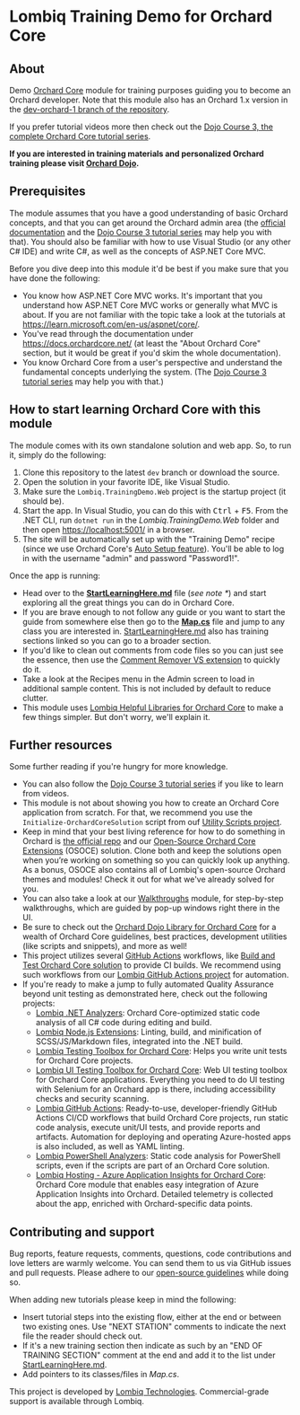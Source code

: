# Lombiq Training Demo for Orchard Core

## About

Demo [Orchard Core](https://orchardcore.net/) module for training purposes guiding you to become an Orchard developer. Note that this module also has an Orchard 1.x version in the [dev-orchard-1 branch of the repository](https://github.com/Lombiq/Orchard-Training-Demo-Module/tree/dev-orchard-1).

If you prefer tutorial videos more then check out the [Dojo Course 3, the complete Orchard Core tutorial series](https://orcharddojo.net/orchard-training/dojo-course-3-the-full-orchard-core-tutorial).

**If you are interested in training materials and personalized Orchard training please visit [Orchard Dojo](https://orcharddojo.net/).**

## Prerequisites

The module assumes that you have a good understanding of basic Orchard concepts, and that you can get around the Orchard admin area (the [official documentation](https://docs.orchardcore.net/) and the [Dojo Course 3 tutorial series](https://orcharddojo.net/orchard-training/dojo-course-3-the-full-orchard-core-tutorial) may help you with that). You should also be familiar with how to use Visual Studio (or any other C# IDE) and write C#, as well as the concepts of ASP.NET Core MVC.

Before you dive deep into this module it'd be best if you make sure that you have done the following:

- You know how ASP.NET Core MVC works. It's important that you understand how ASP.NET Core MVC works or generally what MVC is about. If you are not familiar with the topic take a look at the tutorials at <https://learn.microsoft.com/en-us/aspnet/core/>.
- You've read through the documentation under <https://docs.orchardcore.net/> (at least the "About Orchard Core" section, but it would be great if you'd skim the whole documentation).
- You know Orchard Core from a user's perspective and understand the fundamental concepts underlying the system. (The [Dojo Course 3 tutorial series](https://orcharddojo.net/orchard-training/dojo-course-3-the-full-orchard-core-tutorial) may help you with that.)

## How to start learning Orchard Core with this module

The module comes with its own standalone solution and web app. So, to run it, simply do the following:

1. Clone this repository to the latest `dev` branch or download the source.
2. Open the solution in your favorite IDE, like Visual Studio.
3. Make sure the `Lombiq.TrainingDemo.Web` project is the startup project (it should be).
4. Start the app. In Visual Studio, you can do this with <kbd>Ctrl</kbd> + <kbd>F5</kbd>. From the .NET CLI, run `dotnet run` in the _Lombiq.TrainingDemo.Web_ folder and then open <https://localhost:5001/> in a browser.
5. The site will be automatically set up with the "Training Demo" recipe (since we use Orchard Core's [Auto Setup feature](https://docs.orchardcore.net/en/latest/docs/reference/modules/AutoSetup/)). You'll be able to log in with the username "admin" and password "Password1!".

Once the app is running:

- Head over to the **[StartLearningHere.md](Lombiq.TrainingDemo/StartLearningHere.md)** file (_see note *_) and start exploring all the great things you can do in Orchard Core.
- If you are brave enough to not follow any guide or you want to start the guide from somewhere else then go to the **[Map.cs](Lombiq.TrainingDemo/Map.cs)** file and jump to any class you are interested in. [StartLearningHere.md](Lombiq.TrainingDemo/StartLearningHere.md) also has training sections linked so you can go to a broader section.
- If you'd like to clean out comments from code files so you can just see the essence, then use the [Comment Remover VS extension](https://marketplace.visualstudio.com/items?itemName=MadsKristensen.CommentRemover) to quickly do it.
- Take a look at the Recipes menu in the Admin screen to load in additional sample content. This is not included by default to reduce clutter.
- This module uses [Lombiq Helpful Libraries for Orchard Core](https://github.com/Lombiq/Helpful-Libraries) to make a few things simpler. But don't worry, we'll explain it.

## Further resources

Some further reading if you're hungry for more knowledge.

- You can also follow the [Dojo Course 3 tutorial series](https://orcharddojo.net/orchard-training/dojo-course-3-the-full-orchard-core-tutorial) if you like to learn from videos.
- This module is not about showing you how to create an Orchard Core application from scratch. For that, we recommend you use the `Initialize-OrchardCoreSolution` script from ouf [Utility Scripts project](https://github.com/Lombiq/Utility-Scripts).
- Keep in mind that your best living reference for how to do something in Orchard is [the official repo](https://github.com/OrchardCMS/OrchardCore) and our [Open-Source Orchard Core Extensions](https://github.com/Lombiq/Open-Source-Orchard-Core-Extensions) (OSOCE) solution. Clone both and keep the solutions open when you’re working on something so you can quickly look up anything. As a bonus, OSOCE also contains all of Lombiq's open-source Orchard themes and modules! Check it out for what we've already solved for you.
- You can also take a look at our [Walkthroughs](https://github.com/Lombiq/Orchard-Walkthroughs) module, for step-by-step walkthroughs, which are guided by pop-up windows right there in the UI.
- Be sure to check out the [Orchard Dojo Library for Orchard Core](https://orcharddojo.net/orchard-resources/CoreLibrary/) for a wealth of Orchard Core guidelines, best practices, development utilities (like scripts and snippets), and more as well!
- This project utilizes several [GitHub Actions](https://docs.github.com/en/actions) workflows, like [Build and Test Orchard Core solution](https://github.com/Lombiq/GitHub-Actions/blob/dev/Docs/Workflows/BuildDotNetCoreOrchardCore/BuildAndTestOrchardCoreSolution.md) to provide CI builds. We recommend using such workflows from our [Lombiq GitHub Actions project](https://github.com/Lombiq/GitHub-Actions) for automation.
- If you're ready to make a jump to fully automated Quality Assurance beyond unit testing as demonstrated here, check out the following projects:
  - [Lombiq .NET Analyzers](https://github.com/Lombiq/.NET-Analyzers): Orchard Core-optimized static code analysis of all C# code during editing and build.
  - [Lombiq Node.js Extensions](https://github.com/Lombiq/NodeJs-Extensions): Linting, build, and minification of SCSS/JS/Markdown files, integrated into the .NET build.
  - [Lombiq Testing Toolbox for Orchard Core](https://github.com/Lombiq/Testing-Toolbox): Helps you write unit tests for Orchard Core projects.
  - [Lombiq UI Testing Toolbox for Orchard Core](https://github.com/Lombiq/UI-Testing-Toolbox): Web UI testing toolbox for Orchard Core applications. Everything you need to do UI testing with Selenium for an Orchard app is there, including accessibility checks and security scanning.
  - [Lombiq GitHub Actions](https://github.com/Lombiq/GitHub-Actions): Ready-to-use, developer-friendly GitHub Actions CI/CD workflows that build Orchard Core projects, run static code analysis, execute unit/UI tests, and provide reports and artifacts. Automation for deploying and operating Azure-hosted apps is also included, as well as YAML linting.
  - [Lombiq PowerShell Analyzers](https://github.com/Lombiq/PowerShell-Analyzers): Static code analysis for PowerShell scripts, even if the scripts are part of an Orchard Core solution.
  - [Lombiq Hosting - Azure Application Insights for Orchard Core](https://github.com/Lombiq/Orchard-Azure-Application-Insights): Orchard Core module that enables easy integration of Azure Application Insights into Orchard. Detailed telemetry is collected about the app, enriched with Orchard-specific data points.

## Contributing and support

Bug reports, feature requests, comments, questions, code contributions and love letters are warmly welcome. You can send them to us via GitHub issues and pull requests. Please adhere to our [open-source guidelines](https://lombiq.com/open-source-guidelines) while doing so.

When adding new tutorials please keep in mind the following:

- Insert tutorial steps into the existing flow, either at the end or between two existing ones. Use "NEXT STATION" comments to indicate the next file the reader should check out.
- If it's a new training section then indicate as such by an "END OF TRAINING SECTION" comment at the end and add it to the list under [StartLearningHere.md](Lombiq.TrainingDemo/StartLearningHere.md).
- Add pointers to its classes/files in _Map.cs_.

This project is developed by [Lombiq Technologies](https://lombiq.com/). Commercial-grade support is available through Lombiq.

